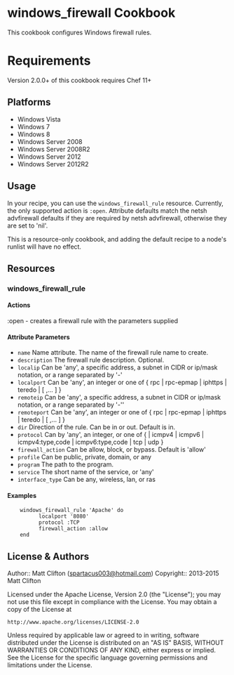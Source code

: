 # windows_firewall Cookbook

This cookbook configures Windows firewall rules. 

# Requirements
Version 2.0.0+ of this cookbook requires Chef 11+

## Platforms

* Windows Vista
* Windows 7
* Windows 8
* Windows Server 2008
* Windows Server 2008R2
* Windows Server 2012
* Windows Server 2012R2

## Usage
In your recipe, you can use the `windows_firewall_rule` resource.  Currently, the only supported action is `:open`. Attribute defaults match the netsh advfirewall defaults if they are required by netsh advfirewall, otherwise they are set to 'nil'.

This is a resource-only cookbook, and adding the default recipe to a node's runlist will have no effect.

## Resources

### windows_firewall_rule

#### Actions

:open - creates a firewall rule with the parameters supplied

#### Attribute Parameters

- `name` Name attribute. The name of the firewall rule name to create.
- `description` The firewall rule description. Optional.
- `localip` Can be 'any', a specific address, a subnet in CIDR or ip/mask notation, or a range separated by '-'
- `localport` Can be 'any', an integer or one of {  rpc | rpc-epmap | iphttps | teredo | [ ,... ] } 
- `remoteip` Can be 'any', a specific address, a subnet in CIDR or ip/mask notation, or a range separated by '-''
- `remoteport` Can be 'any', an integer or one of {  rpc | rpc-epmap | iphttps | teredo | [ ,... ] } 
- `dir` Direction of the rule. Can be in or out. Default is in.
- `protocol` Can by 'any', an integer, or one of { | icmpv4 | icmpv6 | icmpv4:type,code | icmpv6:type,code | tcp | udp } 
- `firewall_action` Can be allow, block, or bypass. Default is 'allow'
- `profile` Can be public, private, domain, or any
- `program` The path to the program.
- `service` The short name of the service, or 'any'
- `interface_type` Can be any, wireless, lan, or ras


#### Examples

```
    windows_firewall_rule 'Apache' do
          localport '8080'
          protocol :TCP
          firewall_action :allow
    end
```

## License & Authors

Author:: Matt Clifton (spartacus003@hotmail.com)
Copyright:: 2013-2015 Matt Clifton

Licensed under the Apache License, Version 2.0 (the "License");
you may not use this file except in compliance with the License.
You may obtain a copy of the License at

    http://www.apache.org/licenses/LICENSE-2.0

Unless required by applicable law or agreed to in writing, software
distributed under the License is distributed on an "AS IS" BASIS,
WITHOUT WARRANTIES OR CONDITIONS OF ANY KIND, either express or implied.
See the License for the specific language governing permissions and
limitations under the License.
